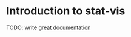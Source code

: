 # Introduction to stat-vis

TODO: write [great documentation](http://jacobian.org/writing/what-to-write/)
